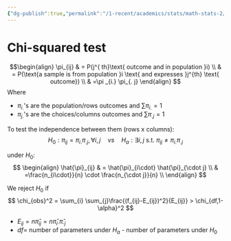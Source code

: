 ```yaml
---
{"dg-publish":true,"permalink":"/1-recent/academics/stats/math-stats-2/association-test/","created":"2025-04-02T14:16:40.908-04:00","updated":"2025-07-07T17:32:42.355-04:00"}
---
```



# Chi-squared test
$$\begin{align}
\pi_{ij} & = P(j^{ th}\text{ outcome and in population }i) \\
 & = P(\text{a sample is from population }i \text{ and expresses }j^{th} \text{ outcome}) \\
 & =\pi _{i.} \pi_{. j}
\end{align}
$$
Where
- $\pi_{i.}$'s are the population/rows outcomes and  $\sum \pi_{i.}=1$
- $\pi_{j.}$'s are the choices/columns outcomes and $\sum \pi_{. j}=1$

To test the independence between them (rows x columns):
$$
H_{0}:\pi_{ij}=\pi_{i .}\pi_{. j},\, \forall i,j \quad vs \quad H_{a}: \exists i,j  \text{ s.t. }\pi_{ij}\neq \pi_{i .}\pi_{.j} 
$$

under $H_{0}:$
$$
\begin{align}
\hat{\pi}_{ij}  & = \hat{\pi}_{i\cdot} \hat{\pi}_{\cdot j} \\
 & =\frac{n_{i\cdot}}{n} \cdot \frac{n_{\cdot j}}{n} \\
\end{align}
$$


We reject $H_{0}$ if
$$
\chi_{obs}^2 = \sum_{i} \sum_{j}\frac{(f_{ij}-E_{ij})^2}{E_{ij}}  > \chi_{df,1-\alpha}^2
$$
- $E_{ij}=n\hat{\pi}_{ij}=n \hat{\pi}_{i\cdot}\hat{\pi}_{\cdot j}$ 
- $df=$ number of parameters under $H_{a}$ - number of parameters under $H_{0}$
